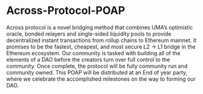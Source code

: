 # Across-Protocol-POAP
Across protocol is a novel bridging method that combines UMA’s optimistic oracle, bonded relayers and single-sided liquidity pools to provide decentralized instant transactions from rollup chains to Ethereum mainnet. It promises to be the fastest, cheapest, and most secure L2 -> L1 bridge in the Ethereum ecosystem.  Our community is tasked with building all of the elements of a DAO before the creators turn over full control to the community. Once complete, the protocol will be fully community run and community owned. This POAP will be distributed at an End of year party, where we celebrate the accomplished milestones on the way to forming our DAO.
